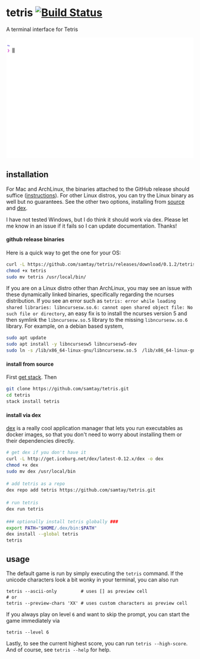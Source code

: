 # tetris [![Build Status](https://travis-ci.org/samtay/tetris.svg?branch=master)](https://travis-ci.org/samtay/tetris)

A terminal interface for Tetris

![terminal-gif](./docs/img/play.gif)

## installation

For Mac and ArchLinux, the binaries attached to the GitHub release should suffice ([instructions](#github-release-binaries)). For other Linux distros, you can try the Linux binary as well but no guarantees. See the other two options, installing from [source](#install-from-source) and [dex](#install-via-dex).

I have not tested Windows, but I do think it should work via dex. Please let me know in an issue if it fails so I can update documentation. Thanks!

#### github release binaries
Here is a quick way to get the one for your OS:
```bash
curl -L https://github.com/samtay/tetris/releases/download/0.1.2/tetris-`uname -s`-`uname -m` -o tetris
chmod +x tetris
sudo mv tetris /usr/local/bin/
```

If you are on a Linux distro other than ArchLinux, you may see an issue with these dynamically linked binaries, specifically regarding the ncurses distribution. If you see an error such as `tetris: error while loading shared libraries: libncursesw.so.6: cannot open shared object file: No such file or directory`, an easy fix is to install the ncurses version 5 and then symlink the `libncursesw.so.5` library to the missing `libncursesw.so.6` library. For example, on a debian based system,
```bash
sudo apt update
sudo apt install -y libncursesw5 libncursesw5-dev
sudo ln -s /lib/x86_64-linux-gnu/libncursesw.so.5  /lib/x86_64-linux-gnu/libncursesw.so.6
```

#### install from source
First [get stack](https://docs.haskellstack.org/en/stable/README/#how-to-install). Then
```bash
git clone https://github.com/samtay/tetris.git
cd tetris
stack install tetris
```

#### install via dex
[dex](https://github.com/dockerland/dex) is a really cool application manager that lets you run executables as docker images, so that you don't need to worry about installing them or their dependencies directly.
```bash
# get dex if you don't have it
curl -L http://get.iceburg.net/dex/latest-0.12.x/dex -o dex
chmod +x dex
sudo mv dex /usr/local/bin

# add tetris as a repo
dex repo add tetris https://github.com/samtay/tetris.git

# run tetris
dex run tetris

### optionally install tetris globally ###
export PATH="$HOME/.dex/bin:$PATH"
dex install --global tetris
tetris
```

## usage
The default game is run by simply executing the `tetris` command.
If the unicode characters look a bit
wonky in your terminal, you can also run
```shell
tetris --ascii-only         # uses [] as preview cell
# or
tetris --preview-chars 'XX' # uses custom characters as preview cell
```
If you always play on level `6` and want to skip the prompt, you can start the game immediately via
```shell
tetris --level 6
```
Lastly, to see the current highest score, you can run `tetris --high-score`.
And of course, see `tetris --help` for help.
